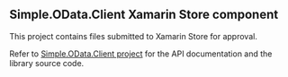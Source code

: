 ## Simple.OData.Client Xamarin Store component

This project contains files submitted to Xamarin Store for approval.

Refer to [Simple.OData.Client project](https://github.com/object/Simple.OData.Client "Simple.OData.Client") for the API documentation and the library source code.
